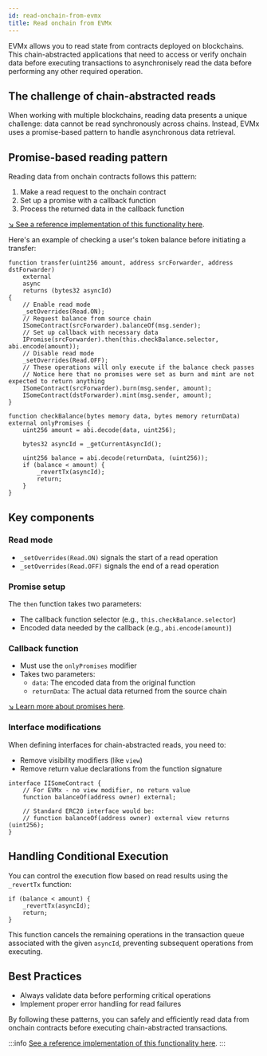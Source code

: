 ```yaml
---
id: read-onchain-from-evmx
title: Read onchain from EVMx
---
```


EVMx allows you to read state from contracts deployed on blockchains. This chain-abstracted applications that need to access or verify onchain data before executing transactions to asynchronisely read the data before performing any other required operation.

## The challenge of chain-abstracted reads

When working with multiple blockchains, reading data presents a unique challenge: data cannot be read synchronously across chains. Instead, EVMx uses a promise-based pattern to handle asynchronous data retrieval.

## Promise-based reading pattern

Reading data from onchain contracts follows this pattern:

1. Make a read request to the onchain contract
2. Set up a promise with a callback function
3. Process the returned data in the callback function

[↘ See a reference implementation of this functionality here](https://github.com/SocketDotTech/socket-test-app/tree/master/src/read).

Here's an example of checking a user's token balance before initiating a transfer:

```solidity
function transfer(uint256 amount, address srcForwarder, address dstForwarder)
    external
    async
    returns (bytes32 asyncId)
{
    // Enable read mode
    _setOverrides(Read.ON);
    // Request balance from source chain
    ISomeContract(srcForwarder).balanceOf(msg.sender);
    // Set up callback with necessary data
    IPromise(srcForwarder).then(this.checkBalance.selector, abi.encode(amount));
    // Disable read mode
    _setOverrides(Read.OFF);
    // These operations will only execute if the balance check passes
    // Notice here that no promises were set as burn and mint are not expected to return anything
    ISomeContract(srcForwarder).burn(msg.sender, amount);
    ISomeContract(dstForwarder).mint(msg.sender, amount);
}

function checkBalance(bytes memory data, bytes memory returnData) external onlyPromises {
    uint256 amount = abi.decode(data, uint256);

    bytes32 asyncId = _getCurrentAsyncId();

    uint256 balance = abi.decode(returnData, (uint256));
    if (balance < amount) {
        _revertTx(asyncId);
        return;
    }
}
```

## Key components

### Read mode

- `_setOverrides(Read.ON)` signals the start of a read operation
- `_setOverrides(Read.OFF)` signals the end of a read operation

### Promise setup

The `then` function takes two parameters:
- The callback function selector (e.g., `this.checkBalance.selector`)
- Encoded data needed by the callback (e.g., `abi.encode(amount)`)

### Callback function

- Must use the `onlyPromises` modifier
- Takes two parameters:
  - `data`: The encoded data from the original function
  - `returnData`: The actual data returned from the source chain

[↘ Learn more about promises here](/promises).

### Interface modifications

When defining interfaces for chain-abstracted reads, you need to:
- Remove visibility modifiers (like `view`)
- Remove return value declarations from the function signature

```solidity
interface IISomeContract {
    // For EVMx - no view modifier, no return value
    function balanceOf(address owner) external;

    // Standard ERC20 interface would be:
    // function balanceOf(address owner) external view returns (uint256);
}
```

## Handling Conditional Execution

You can control the execution flow based on read results using the `_revertTx` function:

```solidity
if (balance < amount) {
    _revertTx(asyncId);
    return;
}
```

This function cancels the remaining operations in the transaction queue associated with the given `asyncId`, preventing subsequent operations from executing.

## Best Practices

- Always validate data before performing critical operations
- Implement proper error handling for read failures

By following these patterns, you can safely and efficiently read data from onchain contracts before executing chain-abstracted transactions.

:::info
[See a reference implementation of this functionality here](https://github.com/SocketDotTech/socket-test-app/tree/master/src/read).
:::
